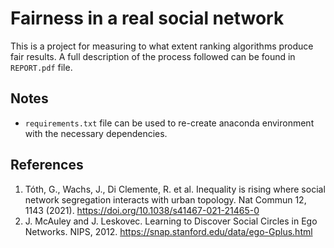 # Fairness in a real social network
This is a project for measuring to what extent ranking algorithms produce fair results. A full description of the process followed can be found in `REPORT.pdf` file. 

## Notes
- `requirements.txt` file can be used to re-create anaconda environment with the necessary dependencies.

## References
1. Tóth, G., Wachs, J., Di Clemente, R. et al. Inequality is rising where social network segregation interacts with urban topology. Nat Commun 12, 1143 (2021). https://doi.org/10.1038/s41467-021-21465-0
2. J. McAuley and J. Leskovec. Learning to Discover Social Circles in Ego Networks. NIPS, 2012. https://snap.stanford.edu/data/ego-Gplus.html
